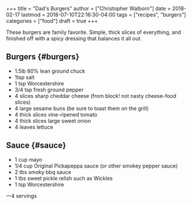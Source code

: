 +++
title = "Dad's Burgers"
author = ["Christopher Walborn"]
date = 2018-02-17
lastmod = 2018-07-10T22:16:30-04:00
tags = ["recipes", "burgers"]
categories = ["food"]
draft = true
+++

These burgers are family favorite. Simple, thick slices of everything, and
finished off with a spicy dressing that balances it all out.<!--more-->


## Burgers {#burgers}

-   1.5lb 80% lean ground chuck
-   1tsp salt
-   1 tsp Worcestershire
-   3/4 tsp fresh ground pepper
-   4 slices sharp cheddar cheese (from block! not nasty cheese-food slices)
-   4 large sesame buns (be sure to toast them on the grill)
-   4 thick slices vine-ripened tomato
-   4 thick slices large sweet onion
-   4 leaves lettuce


## Sauce {#sauce}

-   1 cup mayo
-   1/4 cup Original Pickapeppa sauce (or other smokey pepper sauce)
-   2 tbs smoky bbq sauce
-   1 tbs sweet pickle relish such as Wickles
-   1 tsp Worcestershire

—4 servings
